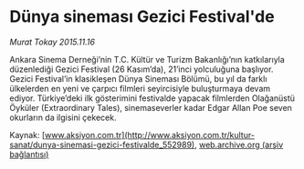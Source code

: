 # Dünya sineması Gezici Festival'de

*Murat Tokay 2015.11.16*

<div class="pNewsDetailMainContent ctx_content" itemprop="articleBody">
 <p>
  Ankara Sinema Derneği’nin T.C. Kültür ve Turizm Bakanlığı’nın katkılarıyla düzenlediği Gezici Festival (26 Kasım’da), 21’inci yolculuğuna başlıyor. Gezici Festival’in klasikleşen Dünya Sineması Bölümü, bu yıl da farklı ülkelerden en yeni ve çarpıcı filmleri seyircisiyle buluşturmaya devam ediyor. Türkiye’deki ilk gösterimini festivalde yapacak filmlerden Olağanüstü Öyküler (Extraordinary Tales), sinemaseverler kadar Edgar Allan Poe seven okurların da ilgisini çekecek.
 </p>
</div>


Kaynak: [www.aksiyon.com.tr](http://www.aksiyon.com.tr/kultur-sanat/dunya-sinemasi-gezici-festivalde_552989), [web.archive.org (arşiv bağlantısı)](http://web.archive.org/web/20151118153527/http://www.aksiyon.com.tr/kultur-sanat/dunya-sinemasi-gezici-festivalde_552989)

